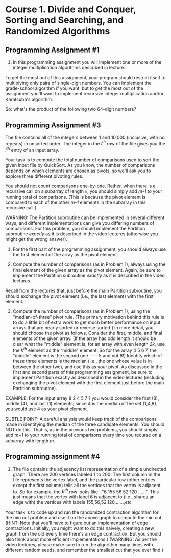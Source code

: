 # Course 1. Divide and Conquer, Sorting and Searching, and Randomized Algorithms

## Programming Assignment #1

1. In this programming assignment you will implement one or more of the integer multiplication algorithms described in lecture.

 To get the most out of this assignment, your program should restrict itself to multiplying only pairs of single-digit numbers. You can implement the grade-school algorithm if you want, but to get the most out of the assignment you'll want to implement recursive integer multiplication and/or Karatsuba's algorithm.

 So: what's the product of the following two 64-digit numbers?

## Programming Assignment #3

The file contains all of the integers between 1 and 10,000 (inclusive, with no repeats) in unsorted order. The integer in the _i<sup>th</sup>_ row of the file gives you the _i<sup>th</sup>_ entry of an input array.

Your task is to compute the total number of comparisons used to sort the given input file by QuickSort. As you know, the number of comparisons depends on which elements are chosen as pivots, so we'll ask you to explore three different pivoting rules.

You should not count comparisons one-by-one. Rather, when there is a recursive call on a subarray of length _`m`_, you should simply add <span style="white-space:nowrap">_m-1_</span> to your running total of comparisons. (This is because the pivot element is compared to each of the other <span style="white-space:nowrap">_m-1_</span> elements in the subarray in this recursive call.)

WARNING: The Partition subroutine can be implemented in several different ways, and different implementations can give you differing numbers of comparisons. For this problem, you should implement the Partition subroutine _exactly_ as it is described in the video lectures (otherwise you might get the wrong answer).

1. For the first part of the programming assignment, you should always use the first element of the array as the pivot element.

2. Compute the number of comparisons (as in Problem 1), always using the final element of the given array as the pivot element. Again, be sure to implement the Partition subroutine _exactly_ as it is described in the video lectures.

 Recall from the lectures that, just before the main Partition subroutine, you should exchange the pivot element (i.e., the last element) with the first element.

3. Compute the number of comparisons (as in Problem 1), using the "median-of-three" pivot rule. [The primary motivation behind this rule is to do a little bit of extra work to get much better performance on input arrays that are nearly sorted or reverse sorted.] In more detail, you should choose the pivot as follows. Consider the first, middle, and final elements of the given array. (If the array has odd length it should be clear what the "middle" element is; for an array with even length _2k_, use the _k<sup>th</sup>_ element as the "middle" element. So for the array 4 5 6 7, the "middle" element is the second one ---- 5 and not 6!) Identify which of these three elements is the median (i.e., the one whose value is in between the other two), and use this as your pivot. As discussed in the first and second parts of this programming assignment, be sure to implement Partition exactly as described in the video lectures (including exchanging the pivot element with the first element just before the main Partition subroutine).

 EXAMPLE: For the input array 8 2 4 5 7 1 you would consider the first (8), middle (4), and last (1) elements; since 4 is the median of the set {1,4,8}, you would use 4 as your pivot element.

 SUBTLE POINT: A careful analysis would keep track of the comparisons made in identifying the median of the three candidate elements. You should NOT do this. That is, as in the previous two problems, you should simply add _m−1_ to your running total of comparisons every time you recurse on a subarray with length _m_.

## Programming assignment #4

1. The file contains the adjacency list representation of a simple undirected graph. There are 200 vertices labeled 1 to 200. The first column in the file represents the vertex label, and the particular row (other entries except the first column) tells all the vertices that the vertex is adjacent to. So for example, the _6<sup>th</sup>_ row looks like : "6	155	56	52	120	......". This just means that the vertex with label 6 is adjacent to (i.e., shares an edge with) the vertices with labels 155,56,52,120,......,etc

 Your task is to code up and run the randomized contraction algorithm for the min cut problem and use it on the above graph to compute the min cut. (HINT: Note that you'll have to figure out an implementation of edge contractions. Initially, you might want to do this naively, creating a new graph from the old every time there's an edge contraction. But you should also think about more efficient implementations.) (WARNING: As per the video lectures, please make sure to run the algorithm many times with different random seeds, and remember the smallest cut that you ever find.)
